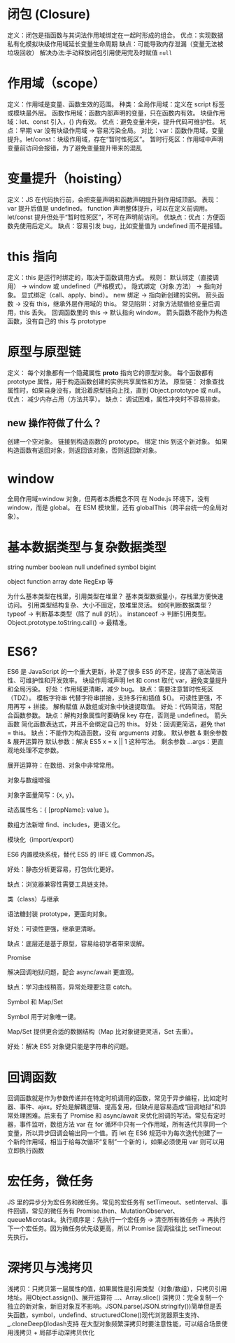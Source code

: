 # 闭包 (Closure)
定义：闭包是指函数与其词法作用域绑定在一起时形成的组合。
优点：实现数据私有化模拟块级作用域延长变量生命周期
缺点：可能导致内存泄漏（变量无法被垃圾回收）
解决办法:手动释放闭包引用使用完及时赋值 `null`

# 作用域（scope）

定义：作用域是变量、函数生效的范围。
种类：全局作用域：定义在 script 标签或模块最外层。
函数作用域：函数内部声明的变量，只在函数内有效。
块级作用域：let、const 引入，{} 内有效。
优点：避免变量冲突，提升代码可维护性。
坑点：早期 var 没有块级作用域 → 容易污染全局。
对比：var：函数作用域，变量提升。let/const：块级作用域，存在“暂时性死区”。
暂时行死区：作用域中声明变量前访问会报错，为了避免变量提升带来的混乱

# 变量提升（hoisting）

定义：JS 在代码执行前，会把变量声明和函数声明提升到作用域顶部。
表现：var 提升后值是 undefined。
function 声明整体提升，可以在定义前调用。
let/const 提升但处于“暂时性死区”，不可在声明前访问。
优缺点：优点：方便函数先使用后定义。
缺点：容易引发 bug，比如变量值为 undefined 而不是报错。

# this 指向

定义：this 是运行时绑定的，取决于函数调用方式。
规则：
默认绑定（直接调用） → window 或 undefined（严格模式）。
隐式绑定（对象.方法） → 指向对象。
显式绑定（call、apply、bind）。
new 绑定 → 指向新创建的实例。
箭头函数 → 没有 this，继承外层作用域的 this。
常见陷阱：对象方法赋值给变量后调用，this 丢失。
回调函数里的 this → 默认指向 window。
箭头函数不能作为构造函数，没有自己的 this 与 prototype

# 原型与原型链

定义：
每个对象都有一个隐藏属性 **proto** 指向它的原型对象。
每个函数都有 prototype 属性，用于构造函数创建的实例共享属性和方法。
原型链：
对象查找属性时，如果自身没有，就沿着原型链向上找，直到 Object.prototype 或 null。
优点：
减少内存占用（方法共享）。
缺点：
调试困难，属性冲突时不容易排查。

## new 操作符做了什么？

创建一个空对象。
链接到构造函数的 prototype。
绑定 this 到这个新对象。
如果构造函数有返回对象，则返回该对象，否则返回新对象。

# window

全局作用域≈window 对象，但两者本质概念不同
在 Node.js 环境下，没有 window，而是 global。
在 ESM 模块里，还有 globalThis（跨平台统一的全局对象）。

# 基本数据类型与复杂数据类型

string number boolean null undefined symbol bigint

object function array date RegExp 等

为什么基本类型在栈里，引用类型在堆里？
基本类型数据量小，存栈里方便快速访问。
引用类型结构复杂、大小不固定，放堆里灵活。
如何判断数据类型？
typeof → 判断基本类型（除了 null 的坑）。
instanceof → 判断引用类型。
Object.prototype.toString.call() → 最精准。

# ES6?

ES6 是 JavaScript 的一个重大更新，补足了很多 ES5 的不足，提高了语法简洁性、可维护性和开发效率。
块级作用域声明
let 和 const 取代 var，避免变量提升和全局污染。
好处：作用域更清晰，减少 bug。
缺点：需要注意暂时性死区（TDZ）。
模板字符串
代替字符串拼接，支持多行和插值 ${}。
可读性更强，不用再写 + 拼接。
解构赋值
从数组或对象中快速提取值。
好处：代码简洁，常配合函数参数。
缺点：解构对象属性时要确保 key 存在，否则是 undefined。
箭头函数
简化函数表达式，并且不会绑定自己的 this。
好处：回调更简洁，避免 that = this。
缺点：不能作为构造函数，没有 arguments 对象。
默认参数 & 剩余参数 & 展开运算符
默认参数：解决 ES5 x = x || 1 这种写法。
剩余参数 ...args：更直观地处理不定参数。

展开运算符：在数组、对象中非常常用。

对象与数组增强

对象字面量简写：{x, y}。

动态属性名：{ [propName]: value }。

数组方法新增 find、includes，更语义化。

模块化（import/export）

ES6 内置模块系统，替代 ES5 的 IIFE 或 CommonJS。

好处：静态分析更容易，打包优化更好。

缺点：浏览器兼容性需要工具链支持。

类（class）与继承

语法糖封装 prototype，更面向对象。

好处：可读性更强，继承更清晰。

缺点：底层还是基于原型，容易给初学者带来误解。

Promise

解决回调地狱问题，配合 async/await 更直观。

缺点：学习曲线稍高，异常处理要注意 catch。

Symbol 和 Map/Set

Symbol 用于对象唯一键。

Map/Set 提供更合适的数据结构（Map 比对象键更灵活，Set 去重）。

好处：解决 ES5 对象键只能是字符串的问题。

# 回调函数

回调函数就是作为参数传递并在特定时机调用的函数，常见于异步编程，比如定时器、事件、ajax。好处是解耦逻辑、提高复用，但缺点是容易造成“回调地狱”和异常处理困难。后来有了 Promise 和 async/await 来优化回调的写法。常见有定时器，事件监听，数组方法
var 在 for 循环中只有一个作用域，所有迭代共享同一个变量，所以异步回调会输出同一个值。而 let 在 ES6 规范中为每次迭代创建了一个新的作用域，相当于给每次循环“复制”一个新的 i，如果必须使用 var 则可以用立即执行函数

# 宏任务，微任务

JS 里的异步分为宏任务和微任务。常见的宏任务有 setTimeout、setInterval、事件回调，常见的微任务有 Promise.then、MutationObserver、queueMicrotask。执行顺序是：先执行一个宏任务 → 清空所有微任务 → 再执行下一个宏任务。因为微任务优先级更高，所以 Promise 回调往往比 setTimeout 先执行。

# 深拷贝与浅拷贝
浅拷贝：只拷贝第一层属性的值，如果属性是引用类型（对象/数组），只拷贝引用地址。用Object.assign()、展开运算符 ...、Array.slice()
深拷贝：完全复制一个独立的新对象，新旧对象互不影响。JSON.parse(JSON.stringify())简单但是丢失函数，symbol，undefind、structuredClone()现代浏览器原生支持、_.cloneDeep()lodash支持
在大型对象频繁深拷贝时要注意性能，可以结合场景使用浅拷贝 + 局部手动深拷贝优化